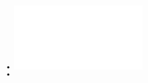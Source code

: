 - ![Petroleum royalties and regional development in Brazil: The economicgrowth of recipient towns](../assets/postali2009_1641817114569_0.pdf)
-